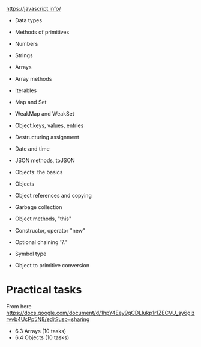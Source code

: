 https://javascript.info/

+ Data types
+ Methods of primitives
+ Numbers
+ Strings
+ Arrays
+ Array methods
+ Iterables
+ Map and Set
+ WeakMap and WeakSet
+ Object.keys, values, entries
+ Destructuring assignment
+ Date and time
+ JSON methods, toJSON


+ Objects: the basics
+ Objects
+ Object references and copying
+ Garbage collection
+ Object methods, "this"
+ Constructor, operator "new"
+ Optional chaining '?.'
+ Symbol type
+ Object to primitive conversion


# Practical tasks
From here https://docs.google.com/document/d/1hpY4Eey9gCDLIukp1r1ZECVU_sy6gizrvvb4UcPp5N8/edit?usp=sharing

+ 6.3 Arrays (10 tasks)
+ 6.4 Objects (10 tasks)